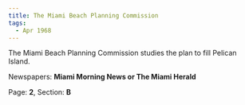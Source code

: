 ```yaml
---  
title: The Miami Beach Planning Commission  
tags:  
  - Apr 1968  
---  
```

  
The Miami Beach Planning Commission studies the plan to fill Pelican Island.  
  
Newspapers: **Miami Morning News or The Miami Herald**  
  
Page: **2**, Section: **B** 
